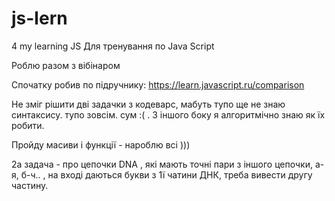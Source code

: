 # js-lern

4 my learning JS Для тренування по Java Script

Роблю разом з вібінаром

Спочатку робив по підручнику: https://learn.javascript.ru/comparison

Не зміг рішити дві задачки з кодеварс, мабуть тупо ще не знаю синтаксису. тупо зовсім. сум :( . З
іншого боку я алгоритмічно знаю як їх робити.

Пройду масиви і функції - нароблю всі )))

2a задача - про цепочки DNA , які мають точні пари з іншого цепочки, а-я, б-ч.. , на вході даються
букви з 1ї чатини ДНК, треба вивести другу частину.
